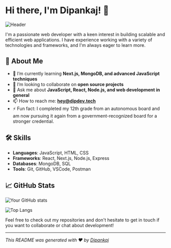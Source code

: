 # Hi there, I'm Dipankaj! 👋

![Header](https://your-image-url.com/header-image.jpg)

I'm a passionate web developer with a keen interest in building scalable and efficient web applications. I have experience working with a variety of technologies and frameworks, and I'm always eager to learn more.

## 🚀 About Me

- 🌱 I’m currently learning **Next.js, MongoDB, and advanced JavaScript techniques**
- 👯 I’m looking to collaborate on **open source projects**
- 💬 Ask me about **JavaScript, React, Node.js, and web development in general**
- 📫 How to reach me: **hey@dipdev.tech**
- ⚡ Fun fact: I completed my 12th grade from an autonomous board and am now pursuing it again from a government-recognized board for a stronger credential.

## 🛠️ Skills

- **Languages**: JavaScript, HTML, CSS
- **Frameworks**: React, Next.js, Node.js, Express
- **Databases**: MongoDB, SQL
- **Tools**: Git, GitHub, VSCode, Postman


## 📈 GitHub Stats

![Your GitHub stats](https://github-readme-stats.vercel.app/api?username=DipankajSingh&show_icons=true&theme=radical)

![Top Langs](https://github-readme-stats.vercel.app/api/top-langs/?username=DipankajSingh&layout=compact&theme=radical)

Feel free to check out my repositories and don't hesitate to get in touch if you want to collaborate or chat about development!

---

*This README was generated with ❤️ by [Dipankaj](https://github.com/DipankajSingh)*
